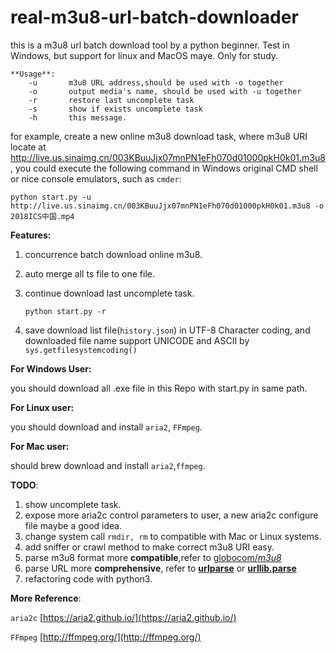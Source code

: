 # real-m3u8-url-batch-downloader
this is a  m3u8 url batch download tool by a  python beginner.  Test in Windows, but support for linux and MacOS maye. Only for study.

```
**Usage**:
    -u       m3u8 URL address,should be used with -o together
    -o       output media's name, should be used with -u together
    -r       restore last uncomplete task
    -s       show if exists uncomplete task
    -h       this message.
```

for example, create a new online m3u8 download task, where m3u8 URI locate at http://live.us.sinaimg.cn/003KBuuJjx07mnPN1eFh070d01000pkH0k01.m3u8 , you could execute the following command in Windows original CMD shell or  nice console emulators, such as `cmder`:

`python start.py -u http://live.us.sinaimg.cn/003KBuuJjx07mnPN1eFh070d01000pkH0k01.m3u8 -o 2018ICS中国.mp4`



**Features:**

1. concurrence batch download online m3u8.

2. auto merge all ts file to one file.

3. continue download last uncomplete task.

   `python start.py -r`

4. save download list file(`history.json`) in UTF-8 Character coding,  and downloaded file name support UNICODE and ASCII by ``` sys.getfilesystemcoding()```


**For Windows User:**

you should download all .exe file in this Repo with start.py in same path.

**For Linux user:**

you should download and install `aria2`,  `FFmpeg`.

**For Mac user:**

should brew download and install `aria2`,`ffmpeg`.



**TODO**:

1. show uncomplete task.
2. expose more aria2c control parameters to user, a new aria2c configure file maybe a good idea.
3. change system call `rmdir, rm` to compatible with Mac or Linux systems.
4. add sniffer or crawl method to make correct m3u8 URI easy.
5. parse m3u8 format more **compatible**,refer to [globocom/*m3u8*](https://github.com/globocom/m3u8)
6. parse URL more **comprehensive**,  refer to [**urlparse**](https://docs.python.org/2.7/library/urlparse.html) or [**urllib.parse**](https://docs.python.org/3/library/urllib.parse.html)
7. refactoring  code with python3.

**More Reference**:

`aria2c` [https://aria2.github.io/](https://aria2.github.io/)

`FFmpeg` [http://ffmpeg.org/](http://ffmpeg.org/)


